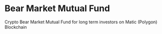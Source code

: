 # Bear Market Mutual Fund
Crypto Bear Market Mutual Fund for long term investors on Matic (Polygon) Blockchain
